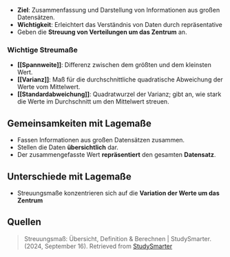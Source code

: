 - **Ziel**: Zusammenfassung und Darstellung von Informationen aus großen Datensätzen.
- **Wichtigkeit**: Erleichtert das Verständnis von Daten durch repräsentative
- Geben die **Streuung von Verteilungen um das Zentrum** an.
  
### Wichtige Streumaße
- **[[Spannweite]]**: Differenz zwischen dem größten und dem kleinsten Wert.
- **[[Varianz]]**: Maß für die durchschnittliche quadratische Abweichung der Werte vom Mittelwert.
- **[[Standardabweichung]]**: Quadratwurzel der Varianz; gibt an, wie stark die Werte im Durchschnitt um den Mittelwert streuen.

## Gemeinsamkeiten mit Lagemaße
- Fassen Informationen aus großen Datensätzen zusammen.
- Stellen die Daten **übersichtlich** dar.
- Der zusammengefasste Wert **repräsentiert** den gesamten **Datensatz**.

## Unterschiede mit Lagemaße
- Streuungsmaße konzentrieren sich auf die **Variation der Werte um das Zentrum** 

## Quellen
> Streuungsmaß: Übersicht, Definition & Berechnen | StudySmarter. (2024, September 16). Retrieved from [StudySmarter](https://www.studysmarter.de/schule/mathe/stochastik/streuungsmass)
